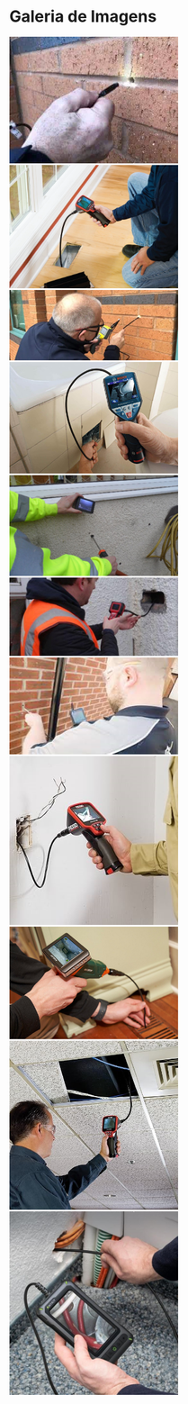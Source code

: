 # Galeria de Imagens

<div>
  <img src="https://raw.githubusercontent.com/tventuraz/Boroscopia/refs/heads/main/images/borescope001.png" width="300">
  <img src="https://raw.githubusercontent.com/tventuraz/Boroscopia/refs/heads/main/images/borescope002.png" width="300">
  <img src="https://raw.githubusercontent.com/tventuraz/Boroscopia/refs/heads/main/images/borescope003.png" width="300">
</div>

<div>
  <img src="https://raw.githubusercontent.com/tventuraz/Boroscopia/refs/heads/main/images/borescope004.png" width="300">
  <img src="https://raw.githubusercontent.com/tventuraz/Boroscopia/refs/heads/main/images/borescope005.png" width="300">
  <img src="https://raw.githubusercontent.com/tventuraz/Boroscopia/refs/heads/main/images/borescope006.png" width="300">
</div>

<div>
  <img src="https://raw.githubusercontent.com/tventuraz/Boroscopia/refs/heads/main/images/borescope007.png" width="300">
  <img src="https://raw.githubusercontent.com/tventuraz/Boroscopia/refs/heads/main/images/borescope008.png" width="300">
  <img src="https://raw.githubusercontent.com/tventuraz/Boroscopia/refs/heads/main/images/borescope009.png" width="300">
</div>

<div>
  <img src="https://raw.githubusercontent.com/tventuraz/Boroscopia/refs/heads/main/images/borescope010.png" width="300">
  <img src="https://raw.githubusercontent.com/tventuraz/Boroscopia/refs/heads/main/images/borescope011.png" width="300">
</div>
